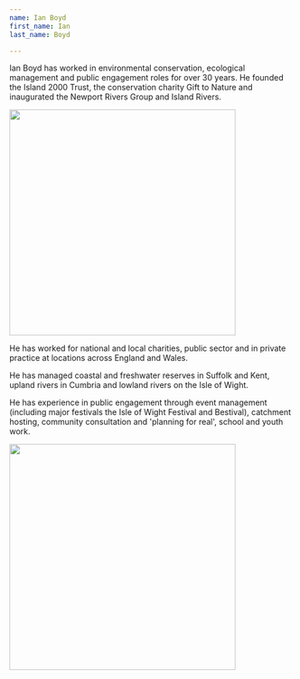 ```yaml
---
name: Ian Boyd
first_name: Ian
last_name: Boyd

---
```


Ian Boyd has worked in environmental conservation, ecological management and public engagement roles for over 30 years. He founded the Island 2000 Trust, the conservation charity Gift to Nature and inaugurated the Newport Rivers Group and Island Rivers.

<img src="../../assets/images/ian-boyd.jpeg" width=400 />

He has worked for national and local charities, public sector and in private practice at locations across England and Wales.

He has managed coastal and freshwater reserves in Suffolk and Kent, upland rivers in Cumbria and lowland rivers on the Isle of Wight.

He has experience in public engagement through event management (including major festivals the Isle of Wight Festival and Bestival), catchment hosting, community consultation and 'planning for real', school and youth work.

<img src="../../assets/images/ian-boyd.jpeg" width=400 />
